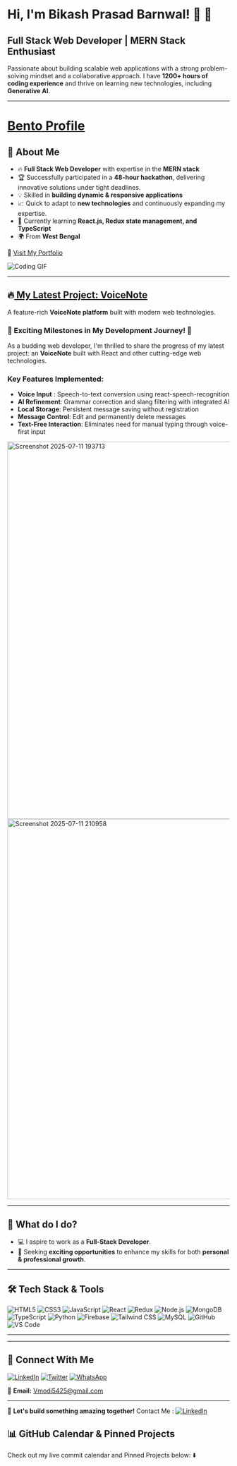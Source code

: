 # Hi, I'm Bikash Prasad Barnwal! 👋 🚀

## Full Stack Web Developer | MERN Stack Enthusiast

Passionate about building scalable web applications with a strong problem-solving mindset and a collaborative approach. I have **1200+ hours of coding experience** and thrive on learning new technologies, including **Generative AI**.

---
# [Bento Profile](https://bento.me/bikash-prasad-barnwal)

## 🚀 About Me

- 🔥 **Full Stack Web Developer** with expertise in the **MERN stack**
- 🏆 Successfully participated in a **48-hour hackathon**, delivering innovative solutions under tight deadlines.
- 💡 Skilled in **building dynamic & responsive applications**
- 📈 Quick to adapt to **new technologies** and continuously expanding my expertise.
- 🎯 Currently learning **React.js, Redux state management, and TypeScript**
- 🌍 From **West Bengal**

🔗 <a href="https://statuesque-salamander-97bcbe.netlify.app/" target="_blank" rel="noopener noreferrer">Visit My Portfolio</a>

![Coding GIF](https://user-images.githubusercontent.com/74038190/212750147-854a394f-fee9-4080-9770-78a4b7ece53f.gif)


---

## 🔥<a href="https://voice-note-3d8b.vercel.app/" target="_blank" rel="noopener noreferrer"> My Latest Project: VoiceNote</a>
A feature-rich **VoiceNote platform** built with modern web technologies.

### 🚀 Exciting Milestones in My Development Journey! 🚀
As a budding web developer, I'm thrilled to share the progress of my latest project: an **VoiceNote** built with React and other cutting-edge web technologies.

### Key Features Implemented:
- **Voice Input** : Speech-to-text conversion using react-speech-recognition
- **AI Refinement**: Grammar correction and slang filtering with integrated AI
- **Local Storage**: Persistent message saving without registration
- **Message Control**: Edit and permanently delete messages
- **Text-Free Interaction**: Eliminates need for manual typing through voice-first input

  
<img width="1897" height="856" alt="Screenshot 2025-07-11 193713" src="https://github.com/user-attachments/assets/6c6fdfd5-d2f1-42ec-b980-2940f2fb6a45" />

<img width="1880" height="862" alt="Screenshot 2025-07-11 210958" src="https://github.com/user-attachments/assets/7fc9b2e8-4743-4369-b328-1a62c79e932b" />

---

## 📌 What do I do?

- 💻 I aspire to work as a **Full-Stack Developer**.
- 🌱 Seeking **exciting opportunities** to enhance my skills for both **personal & professional growth**.

---

## 🛠️ Tech Stack & Tools

![HTML5](https://img.shields.io/badge/HTML5-E34F26?style=for-the-badge&logo=html5&logoColor=white)
![CSS3](https://img.shields.io/badge/CSS3-1572B6?style=for-the-badge&logo=css3&logoColor=white)
![JavaScript](https://img.shields.io/badge/JavaScript-F7DF1E?style=for-the-badge&logo=javascript&logoColor=black)
![React](https://img.shields.io/badge/React-61DAFB?style=for-the-badge&logo=react&logoColor=black)
![Redux](https://img.shields.io/badge/Redux-764ABC?style=for-the-badge&logo=redux&logoColor=white)
![Node.js](https://img.shields.io/badge/Node.js-339933?style=for-the-badge&logo=node.js&logoColor=white)
![MongoDB](https://img.shields.io/badge/MongoDB-4EA94B?style=for-the-badge&logo=mongodb&logoColor=white)
![TypeScript](https://img.shields.io/badge/TypeScript-007ACC?style=for-the-badge&logo=typescript&logoColor=white)
![Python](https://img.shields.io/badge/Python-3776AB?style=for-the-badge&logo=python&logoColor=white)
![Firebase](https://img.shields.io/badge/Firebase-FFCA28?style=for-the-badge&logo=firebase&logoColor=black)
![Tailwind CSS](https://img.shields.io/badge/Tailwind_CSS-38B2AC?style=for-the-badge&logo=tailwind-css&logoColor=white)
![MySQL](https://img.shields.io/badge/MySQL-4479A1?style=for-the-badge&logo=mysql&logoColor=white)
![GitHub](https://img.shields.io/badge/GitHub-181717?style=for-the-badge&logo=github&logoColor=white)
![VS Code](https://img.shields.io/badge/VS%20Code-007ACC?style=for-the-badge&logo=visual-studio-code&logoColor=white)

---




---

## 📩 Connect With Me

<a href="https://www.linkedin.com/in/bikash-prasad-barnwal-a3720a229/" target="_blank" rel="noopener noreferrer">![LinkedIn](https://img.shields.io/badge/LinkedIn-0077B5?style=for-the-badge&logo=linkedin&logoColor=white)</a>
<a href="https://x.com/vmodi5425" target="_blank" rel="noopener noreferrer">![Twitter](https://img.shields.io/badge/Twitter-1DA1F2?style=for-the-badge&logo=twitter&logoColor=white)</a>
<a href="https://wa.me/8250204797" target="_blank" rel="noopener noreferrer">![WhatsApp](https://img.shields.io/badge/WhatsApp-25D366?style=for-the-badge&logo=whatsapp&logoColor=white)</a>

📧 **Email:** Vmodi5425@gmail.com

---

🚀 **Let's build something amazing together!**
Contact Me : <a href="https://www.linkedin.com/in/bikash-prasad-barnwal-a3720a229/" target="_blank" rel="noopener noreferrer">![LinkedIn](https://img.shields.io/badge/LinkedIn-0077B5?style=for-the-badge&logo=linkedin&logoColor=white)</a>

## 📊 GitHub Calendar & Pinned Projects
Check out my live commit calendar and Pinned Projects below: 
⬇️
